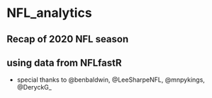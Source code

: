 # NFL_analytics

## Recap of 2020 NFL season

## using data from NFLfastR

- special thanks to @benbaldwin, @LeeSharpeNFL, @mnpykings, @DeryckG_
